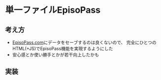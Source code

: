 <h1>単一ファイルEpisoPass</h1>

<h2>考え方</h2>

<ul>
  <li><a href="http://EpisoPass.com/">EpisoPass.com</a>にデータをセーブするのは良くないので、
    完全にひとつのHTML(+JS)でEpisoPass機能を実現するようにした</li>
  <li>安心感とか使い勝手とかが若干向上したかも</li>
</ul>

<h2>実装</h2>
